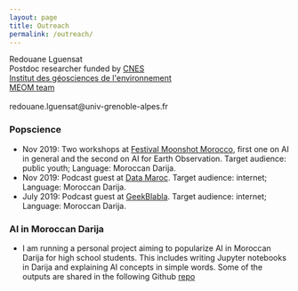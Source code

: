 ```yaml
---
layout: page
title: Outreach
permalink: /outreach/
---
```



<p class="message">
Redouane Lguensat <br>
Postdoc researcher funded by <a href="https://cnes.fr/en">CNES</a><br>
<a href="http://www.ige-grenoble.fr/?lang=en">Institut des géosciences de l'environnement</a> <br>
<a href="https://meom-group.github.io/">MEOM team</a> <br><br>
redouane.lguensat@univ-grenoble-alpes.fr
</p>

### Popscience

 * Nov 2019: Two workshops at [Festival Moonshot Morocco](http://moonshotmorocco.com), first one on AI in general and the second on AI for Earth Observation. Target audience: public youth; Language: Moroccan Darija.
 * Nov 2019: Podcast guest at [Data Maroc](https://www.datamaroc.com/data-science/data-maroc-podcast-ep-5/). Target audience: internet; Language: Moroccan Darija.
 * July 2019: Podcast guest at [GeekBlabla](https://geeksblabla.com). Target audience: internet; Language: Moroccan Darija.

### AI in Moroccan Darija

 * I am running a personal project aiming to popularize AI in Moroccan Darija for high school students. This includes writing Jupyter notebooks in Darija and explaining AI concepts in simple words. Some of the outputs are shared in the following Github [repo](https://github.com/redouanelg/AppliedMathsInDarija)
